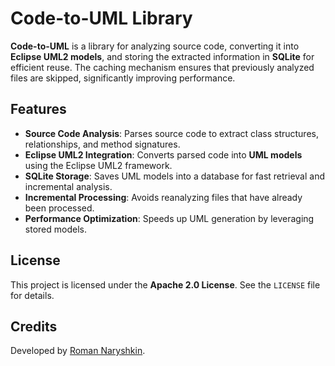 # Code-to-UML Library

**Code-to-UML** is a library for analyzing source code, converting it into **Eclipse UML2 models**, and storing the extracted information in **SQLite** for efficient reuse. The caching mechanism ensures that previously analyzed files are skipped, significantly improving performance.

## Features
- **Source Code Analysis**: Parses source code to extract class structures, relationships, and method signatures.
- **Eclipse UML2 Integration**: Converts parsed code into **UML models** using the Eclipse UML2 framework.
- **SQLite Storage**: Saves UML models into a database for fast retrieval and incremental analysis.
- **Incremental Processing**: Avoids reanalyzing files that have already been processed.
- **Performance Optimization**: Speeds up UML generation by leveraging stored models.

## License
This project is licensed under the **Apache 2.0 License**. See the `LICENSE` file for details.

## Credits
Developed by [Roman Naryshkin](https://github.com/tera201).

